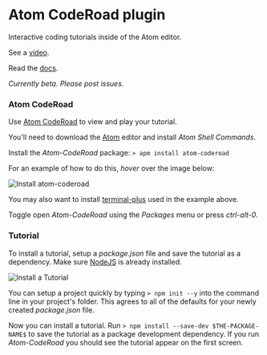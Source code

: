 # Atom CodeRoad plugin

Interactive coding tutorials inside of the Atom editor.

See a [video](https://youtu.be/DbLpdgrYVOU).

Read the [docs](https://coderoad.github.io).

*Currently beta. Please post issues.*


### Atom CodeRoad

Use [Atom CodeRoad](https://github.com/coderoad/atom-coderoad) to view and play your tutorial.

You'll need to download the [Atom](https://atom.io/) editor and install *Atom Shell Commands*.

Install the *Atom-CodeRoad* package: `> apm install atom-coderoad`

For an example of how to do this, *hover* over the image below:

![Install atom-coderoad](https://coderoad.github.io/img/gif/install-atom-coderoad.png)

You may also want to install [terminal-plus](https://atom.io/packages/terminal-plus) used in the example above.

Toggle open *Atom-CodeRoad* using the *Packages* menu or press *ctrl-alt-0*.



### Tutorial

To install a tutorial, setup a *package.json* file and save the tutorial as a dependency. Make sure [NodeJS](nodejs.org) is already installed.

![Install a Tutorial](https://coderoad.github.io/img/gif/install-tutorial.png)

You can setup a project quickly by typing `> npm init --y` into the command line in your project's folder. This agrees to all of the defaults for your newly created *package.json* file.

Now you can install a tutorial. Run `> npm install --save-dev $THE-PACKAGE-NAME$` to save the tutorial as a package development dependency. If you run *Atom-CodeRoad* you should see the tutorial appear on the first screen.
